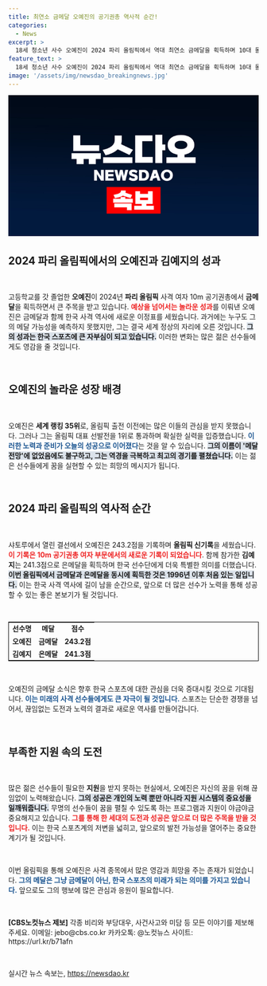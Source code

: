 ```yaml
---
title: 최연소 금메달 오예진의 공기권총 역사적 순간!
categories:
  - News
excerpt: >
  18세 청소년 사수 오예진이 2024 파리 올림픽에서 역대 최연소 금메달을 획득하며 10대 돌풍을 일으켰다. 한국 사격 역사에 길이 남을 순간, 놀라운 성과를 함께한 동료 김예지는 은메달을 차지했다!
feature_text: >
  18세 청소년 사수 오예진이 2024 파리 올림픽에서 역대 최연소 금메달을 획득하며 10대 돌풍을 일으켰다. 한국 사격 역사에 길이 남을 순간, 놀라운 성과를 함께한 동료 김예지는 은메달을 차지했다!
image: '/assets/img/newsdao_breakingnews.jpg'
---
```


<p><img src="/assets/img/newsdao_breakingnews.jpg" alt="ranknews 속보" /></p>

<h2 data-ke-size="size26">2024 파리 올림픽에서의 오예진과 김예지의 성과</h2>

<p data-ke-size="size16">&nbsp;</p>

<p>고등학교를 갓 졸업한 <b>오예진</b>이 2024년 <b>파리 올림픽</b> 사격 여자 10m 공기권총에서 <b>금메달</b>을 획득하면서 큰 주목을 받고 있습니다. <b><span style="color: #ee2323;">예상을 넘어서는 놀라운 성과</span></b>를 이뤄낸 오예진은 금메달과 함께 한국 사격 역사에 새로운 이정표를 세웠습니다. 과거에는 누구도 그의 메달 가능성을 예측하지 못했지만, 그는 결국 세계 정상의 자리에 오른 것입니다. <b><span style="background-color: #21538527;">그의 성과는 한국 스포츠에 큰 자부심이 되고 있습니다.</span></b> 이러한 변화는 많은 젊은 선수들에게도 영감을 줄 것입니다. </p>

<p data-ke-size="size16">&nbsp;</p>

<h2 data-ke-size="size26">오예진의 놀라운 성장 배경</h2>

<p data-ke-size="size16">&nbsp;</p>

<p>오예진은 <b>세계 랭킹 35위</b>로, 올림픽 출전 이전에는 많은 이들의 관심을 받지 못했습니다. 그러나 그는 올림픽 대표 선발전을 1위로 통과하며 확실한 실력을 입증했습니다. <b><span style="color: #1a5490;">이러한 노력과 준비가 오늘의 성공으로 이어졌다</span></b>는 것을 알 수 있습니다. <b><span style="background-color: #21538527;">그의 이름이 '메달 전망'에 없었음에도 불구하고, 그는 역경을 극복하고 최고의 경기를 펼쳤습니다.</span></b> 이는 젊은 선수들에게 꿈을 실현할 수 있는 희망의 메시지가 됩니다.</p>

<p data-ke-size="size16">&nbsp;</p>

<h2 data-ke-size="size26">2024 파리 올림픽의 역사적 순간</h2>

<p data-ke-size="size16">&nbsp;</p>

<p>샤토루에서 열린 결선에서 오예진은 243.2점을 기록하며 <b>올림픽 신기록</b>을 세웠습니다. <b><span style="color: #ee2323;">이 기록은 10m 공기권총 여자 부문에서의 새로운 기록이 되었습니다</span></b>. 함께 참가한 <b>김예지</b>는 241.3점으로 은메달을 획득하며 한국 선수단에게 더욱 특별한 의미를 더했습니다. <b><span style="background-color: #21538527;">이번 올림픽에서 금메달과 은메달을 동시에 획득한 것은 1996년 이후 처음 있는 일입니다.</span></b> 이는 한국 사격 역사에 길이 남을 순간으로, 앞으로 더 많은 선수가 노력을 통해 성공할 수 있는 좋은 본보기가 될 것입니다.</p>

<p data-ke-size="size16">&nbsp;</p>

<table style="width: 100%; border: 1px solid #000;">
<tr>
<td style="text-align: center; height: 17px;"><b>선수명</b></td>
<td style="text-align: center; height: 17px;"><b>메달</b></td>
<td style="text-align: center; height: 17px;"><b>점수</b></td>
</tr>
<tr>
<td style="text-align: center; height: 17px;"><b>오예진</b></td>
<td style="text-align: center; height: 17px;"><b>금메달</b></td>
<td style="text-align: center; height: 17px;"><b>243.2점</b></td>
</tr>
<tr>
<td style="text-align: center; height: 17px;"><b>김예지</b></td>
<td style="text-align: center; height: 17px;"><b>은메달</b></td>
<td style="text-align: center; height: 17px;"><b>241.3점</b></td>
</tr>
</table>

<p data-ke-size="size16">&nbsp;</p>

<p>오예진의 금메달 소식은 향후 한국 스포츠에 대한 관심을 더욱 증대시킬 것으로 기대됩니다. <b><span style="color: #1a5490;">이는 미래의 사격 선수들에게도 큰 자극이 될 것입니다.</span></b> 스포츠는 단순한 경쟁을 넘어서, 끊임없는 도전과 노력의 결과로 새로운 역사를 만들어갑니다. </p>

<p data-ke-size="size16">&nbsp;</p>

<h2 data-ke-size="size26">부족한 지원 속의 도전</h2>

<p data-ke-size="size16">&nbsp;</p>

<p>많은 젊은 선수들이 필요한 <b>지원</b>을 받지 못하는 현실에서, 오예진은 자신의 꿈을 위해 끊임없이 노력해왔습니다. <b><span style="background-color: #21538527;">그의 성공은 개인의 노력 뿐만 아니라 지원 시스템의 중요성을 일깨워줍니다.</span></b> 무명의 선수들이 꿈을 펼칠 수 있도록 하는 프로그램과 지원이 야금야금 중요해지고 있습니다. <b><span style="color: #ee2323;">그를 통해 한 세대의 도전과 성공은 앞으로 더 많은 주목을 받을 것입니다.</span></b> 이는 한국 스포츠계의 저변을 넓히고, 앞으로의 발전 가능성을 열어주는 중요한 계기가 될 것입니다. </p>

<p data-ke-size="size16">&nbsp;</p>

<p>이번 올림픽을 통해 오예진은 사격 종목에서 많은 영감과 희망을 주는 존재가 되었습니다. <b><span style="color: #1a5490;">그의 메달은 그냥 금메달이 아닌, 한국 스포츠의 미래가 되는 의미를 가지고 있습니다.</span></b> 앞으로도 그의 행보에 많은 관심과 응원이 필요합니다. </p>

<p data-ke-size="size16">&nbsp;</p>

<p><strong>[CBS노컷뉴스 제보]</strong> 각종 비리와 부당대우, 사건사고와 미담 등 모든 이야기를 제보해 주세요. 이메일: jebo@cbs.co.kr 카카오톡: @노컷뉴스 사이트: https://url.kr/b71afn</p>

<p data-ke-size="size16">&nbsp;</p>
실시간 뉴스 속보는, <a href="https://newsdao.kr" rel="dofollow">https://newsdao.kr</a>


